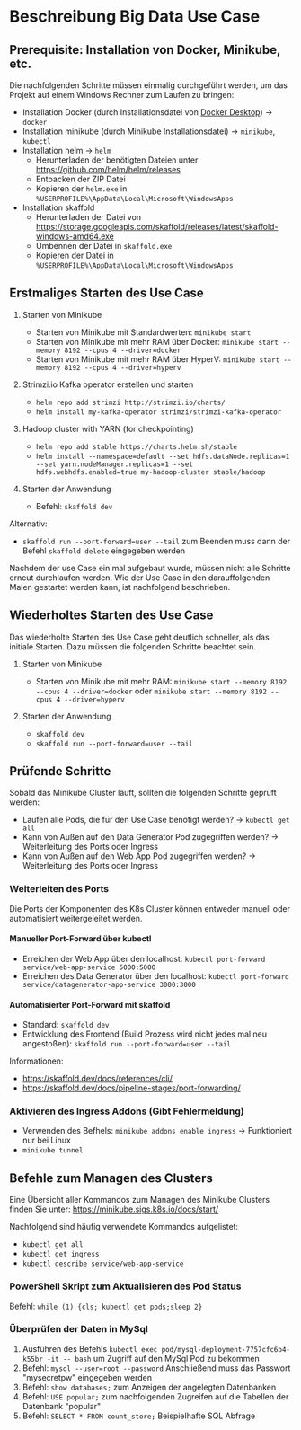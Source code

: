 # Beschreibung Big Data Use Case

## Prerequisite: Installation von Docker, Minikube, etc.

Die nachfolgenden Schritte müssen einmalig durchgeführt werden, um das Projekt auf einem Windows Rechner zum Laufen zu bringen:

- Installation Docker (durch Installationsdatei von [Docker Desktop](https://www.docker.com/products/docker-desktop)) -> `docker`
- Installation minikube (durch Minikube Installationsdatei) -> `minikube`, `kubectl`
- Installation helm -> `helm`
  - Herunterladen der benötigten Dateien unter https://github.com/helm/helm/releases
  - Entpacken der ZIP Datei
  - Kopieren der `helm.exe` in `%USERPROFILE%\AppData\Local\Microsoft\WindowsApps`
- Installation skaffold
  - Herunterladen der Datei von https://storage.googleapis.com/skaffold/releases/latest/skaffold-windows-amd64.exe
  - Umbennen der Datei in `skaffold.exe`
  - Kopieren der Datei in `%USERPROFILE%\AppData\Local\Microsoft\WindowsApps`

## Erstmaliges Starten des Use Case

1. Starten von Minikube

   - Starten von Minikube mit Standardwerten: `minikube start`
   - Starten von Minikube mit mehr RAM über Docker: `minikube start --memory 8192 --cpus 4 --driver=docker`
   - Starten von Minikube mit mehr RAM über HyperV: `minikube start --memory 8192 --cpus 4 --driver=hyperv`

2. Strimzi.io Kafka operator erstellen und starten

   - `helm repo add strimzi http://strimzi.io/charts/`
   - `helm install my-kafka-operator strimzi/strimzi-kafka-operator`

3. Hadoop cluster with YARN (for checkpointing)

   - `helm repo add stable https://charts.helm.sh/stable`
   - `helm install --namespace=default --set hdfs.dataNode.replicas=1 --set yarn.nodeManager.replicas=1 --set hdfs.webhdfs.enabled=true my-hadoop-cluster stable/hadoop`

4. Starten der Anwendung

   - Befehl: `skaffold dev`
   
Alternativ:
   - `skaffold run --port-forward=user --tail` zum Beenden muss dann der Befehl `skaffold delete` eingegeben werden

Nachdem der use Case ein mal aufgebaut wurde, müssen nicht alle Schritte erneut durchlaufen werden. Wie der Use Case in den darauffolgenden Malen gestartet werden kann, ist nachfolgend beschrieben.

## Wiederholtes Starten des Use Case

Das wiederholte Starten des Use Case geht deutlich schneller, als das initiale Starten. Dazu müssen die folgenden Schritte beachtet sein.

1. Starten von Minikube

   - Starten von Minikube mit mehr RAM: `minikube start --memory 8192 --cpus 4 --driver=docker` oder `minikube start --memory 8192 --cpus 4 --driver=hyperv`

2. Starten der Anwendung

   - `skaffold dev`
   - `skaffold run --port-forward=user --tail`

## Prüfende Schritte

Sobald das Minikube Cluster läuft, sollten die folgenden Schritte geprüft werden:

- Laufen alle Pods, die für den Use Case benötigt werden? -> `kubectl get all`
- Kann von Außen auf den Data Generator Pod zugegriffen werden? -> Weiterleitung des Ports oder Ingress
- Kann von Außen auf den Web App Pod zugegriffen werden? -> Weiterleitung des Ports oder Ingress

### Weiterleiten des Ports

Die Ports der Komponenten des K8s Cluster können entweder manuell oder automatisiert weitergeleitet werden.

#### Manueller Port-Forward über kubectl

- Erreichen der Web App über den localhost: `kubectl port-forward service/web-app-service 5000:5000`
- Erreichen des Data Generator über den localhost: `kubectl port-forward service/datagenerator-app-service 3000:3000`

#### Automatisierter Port-Forward mit skaffold

- Standard: `skaffold dev`
- Entwicklung des Frontend (Build Prozess wird nicht jedes mal neu angestoßen): `skaffold run --port-forward=user --tail`

Informationen:
- https://skaffold.dev/docs/references/cli/
- https://skaffold.dev/docs/pipeline-stages/port-forwarding/

### Aktivieren des Ingress Addons (Gibt Fehlermeldung)

- Verwenden des Befhels: `minikube addons enable ingress` -> Funktioniert nur bei Linux
- `minikube tunnel`

## Befehle zum Managen des Clusters

Eine Übersicht aller Kommandos zum Managen des Minikube Clusters finden Sie unter: https://minikube.sigs.k8s.io/docs/start/

Nachfolgend sind häufig verwendete Kommandos aufgelistet:

- `kubectl get all`
- `kubectl get ingress`
- `kubectl describe service/web-app-service`

### PowerShell Skript zum Aktualisieren des Pod Status

Befehl: `while (1) {cls; kubectl get pods;sleep 2}`

### Überprüfen der Daten in MySql

1. Ausführen des Befehls `kubectl exec pod/mysql-deployment-7757cfc6b4-k55br -it -- bash` um Zugriff auf den MySql Pod zu bekommen
2. Befehl: `mysql --user=root --password` Anschließend muss das Passwort "mysecretpw" eingegeben werden
3. Befehl: `show databases;` zum Anzeigen der angelegten Datenbanken
4. Befehl: `USE popular;` zum nachfolgenden Zugreifen auf die Tabellen der Datenbank "popular"
5. Befehl: `SELECT * FROM count_store;` Beispielhafte SQL Abfrage
